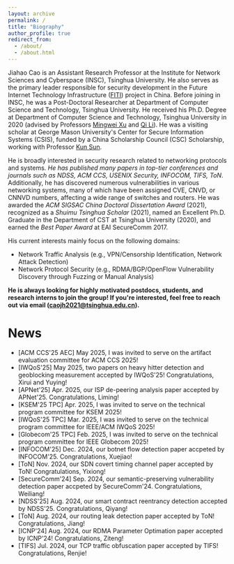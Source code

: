```yaml
---
layout: archive
permalink: /
title: "Biography"
author_profile: true
redirect_from: 
  - /about/
  - /about.html
---
```


Jiahao Cao is an Assistant Research Professor at the Institute for Network Sciences and Cyberspace (INSC), Tsinghua University. He also serves as the primary leader responsible for security development in the Future Internet Technology Infrastructure  ([FITI](https://english.news.cn/20231113/03cca2c31e654655b3473830500c9bb5/c.html))  project in China. Before joining in INSC, he was a Post-Doctoral Researcher at Department of Computer Science and Technology, Tsinghua University. He received his Ph.D. Degree at Department of Computer Science and Technology, Tsinghua University in 2020 (advised by Professors [Mingwei Xu](https://scholar.google.com/citations?user=xL6zuCMAAAAJ&hl=zh-CN) and [Qi Li](https://sites.google.com/site/qili2012/)). He was a visiting scholar at George Mason University's Center for Secure Information Systems (CSIS), funded by a China Scholarship Council (CSC) Scholarship, working with Professor [Kun Sun](https://csis.gmu.edu/ksun/).

He is broadly interested in security research related to networking protocols and systems. *He has published many papers in top-tier conferences and journals such as NDSS, ACM CCS, USENIX Security, INFOCOM, TIFS, ToN*. Additionally, he has discovered numerous vulnerabilities in various networking systems, many of which have been assigned CVE, CNVD, or CNNVD numbers, affecting a wide range of switches and routers. He was awarded the *ACM SIGSAC China Doctoral Dissertation Award* (2021), recognized as a *Shuimu Tsinghua Scholar* (2021), named an Excellent Ph.D. Graduate in the Department of CST at Tsinghua University (2020), and earned the *Best Paper Award* at EAI SecureComm 2017. 

His current interests mainly focus on the following domains: 
- Network Traffic Analysis (e.g., VPN/Censorship Identification, Network Attack Detection)
- Network Protocol Security (e.g., RDMA/BGP/OpenFlow Vulnerability Discovery through Fuzzing or Manual Analysis)


**He is always looking for highly motivated postdocs, students, and research interns to join the group! If you're interested, feel free to reach out via email (caojh2021@tsinghua.edu.cn).**

# News
- [ACM CCS'25 AEC] May 2025, I was invited to serve on the artifact evaluation committee for ACM CCS 2025!
- [IWQoS'25] May 2025, two papers on heavy hitter detection and geoblocking measurement accepted by IWQoS'25! Congratulations, Xirui and Yuying!
- [APNet'25] Apr. 2025, our ISP de-peering analysis paper accepted by APNet'25. Congratulations, Liming!
- [KSEM'25 TPC] Apr. 2025, I was invited to serve on the technical program committee for KSEM 2025!
- [IWQoS'25 TPC] Mar. 2025, I was invited to serve on the technical program committee for IEEE/ACM IWQoS 2025!
- [Globecom'25 TPC] Feb. 2025, I was invited to serve on the technical program committee for IEEE Globecom 2025!
- [INFOCOM'25] Dec. 2024, our botnet flow detection paper accpeted by INFOCOM'25. Congratulations, Xuejiao!
- [ToN] Nov. 2024, our SDN covert timing channel paper accepted by ToN! Congratulations, Yixiong!
- [SecureComm'24] Sep. 2024, our semantic-preserving vulnerability detection paper accpeted by SecureComm'24. Congratulations, Weiliang!
- [NDSS'25] Aug. 2024, our smart contract reentrancy detection accepted by NDSS'25. Congratulations, Qiyang!
- [ToN] Aug. 2024, our routing leak detection paper accepted by ToN! Congratulations, Jiang!
- [ICNP'24] Aug. 2024, our RDMA Parameter Optimation paper accepted by ICNP'24! Congratulations, Ziteng!
- [TIFS] Jul. 2024, our TCP traffic obfuscation paper accepted by TIFS! Congratulations, Renjie!
